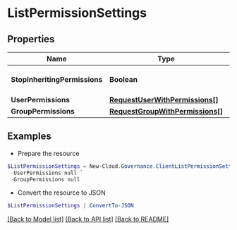 # ListPermissionSettings
## Properties

Name | Type | Description | Notes
------------ | ------------- | ------------- | -------------
**StopInheritingPermissions** | **Boolean** |  | [optional] [default to $false]
**UserPermissions** | [**RequestUserWithPermissions[]**](RequestUserWithPermissions.md) |  | [optional] 
**GroupPermissions** | [**RequestGroupWithPermissions[]**](RequestGroupWithPermissions.md) |  | [optional] 

## Examples

- Prepare the resource
```powershell
$ListPermissionSettings = New-Cloud.Governance.ClientListPermissionSettings  -StopInheritingPermissions null `
 -UserPermissions null `
 -GroupPermissions null
```

- Convert the resource to JSON
```powershell
$ListPermissionSettings | ConvertTo-JSON
```

[[Back to Model list]](../README.md#documentation-for-models) [[Back to API list]](../README.md#documentation-for-api-endpoints) [[Back to README]](../README.md)

